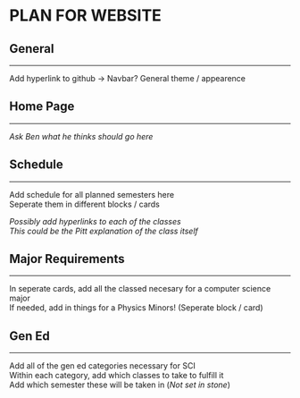 # PLAN FOR WEBSITE

## General
---
Add hyperlink to github -> Navbar?
General theme / appearence

## Home Page
---
*Ask Ben what he thinks should go here*

## Schedule
---
Add schedule for all planned semesters here  
Seperate them in different blocks / cards

*Possibly add hyperlinks to each of the classes*  
*This could be the Pitt explanation of the class itself*

## Major Requirements
---
In seperate cards, add all the classed necesary for a computer science major  
If needed, add in things for a Physics Minors! (Seperate block / card)

## Gen Ed
---
Add all of the gen ed categories necessary for SCI  
Within each category, add which classes to take to fulfill it  
Add which semester these will be taken in (*Not set in stone*)
